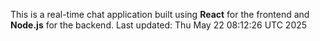 This is a real-time chat application built using **React** for the frontend and **Node.js** for the backend.
Last updated: Thu May 22 08:12:26 UTC 2025
